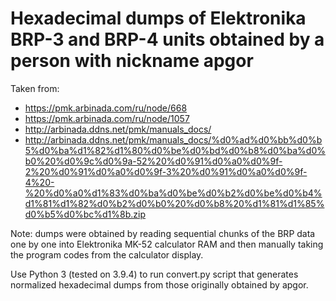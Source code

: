 # Hexadecimal dumps of Elektronika BRP-3 and BRP-4 units obtained by a person with nickname apgor
Taken from:
- https://pmk.arbinada.com/ru/node/668
- https://pmk.arbinada.com/ru/node/1057
- http://arbinada.ddns.net/pmk/manuals_docs/
- http://arbinada.ddns.net/pmk/manuals_docs/%d0%ad%d0%bb%d0%b5%d0%ba%d1%82%d1%80%d0%be%d0%bd%d0%b8%d0%ba%d0%b0%20%d0%9c%d0%9a-52%20%d0%91%d0%a0%d0%9f-2%20%d0%91%d0%a0%d0%9f-3%20%d0%91%d0%a0%d0%9f-4%20-%20%d0%a0%d1%83%d0%ba%d0%be%d0%b2%d0%be%d0%b4%d1%81%d1%82%d0%b2%d0%b0%20%d0%b8%20%d1%81%d1%85%d0%b5%d0%bc%d1%8b.zip

Note: dumps were obtained by reading sequential chunks of the BRP data one by one into Elektronika MK-52 calculator RAM and then manually taking the program codes from the calculator display.

Use Python 3 (tested on 3.9.4) to run convert.py script that generates normalized hexadecimal dumps from those originally obtained by apgor.
